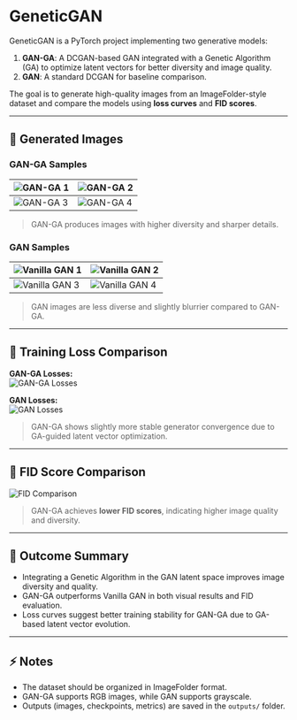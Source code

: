 # GeneticGAN

GeneticGAN is a PyTorch project implementing two generative models:

1. **GAN-GA**: A DCGAN-based GAN integrated with a Genetic Algorithm (GA) to optimize latent vectors for better diversity and image quality.
2. **GAN**: A standard DCGAN for baseline comparison.

The goal is to generate high-quality images from an ImageFolder-style dataset and compare the models using **loss curves** and **FID scores**.

---

## 🔹 Generated Images

### GAN-GA Samples

| ![GAN-GA 1](outputs/gan_ga_1.png) | ![GAN-GA 2](outputs/gan_ga_2.png) |
|----------------------------------|----------------------------------|
| ![GAN-GA 3](outputs/gan_ga_3.png) | ![GAN-GA 4](outputs/gan_ga_4.png) |

> GAN-GA produces images with higher diversity and sharper details.

### GAN Samples

| ![Vanilla GAN 1](outputs/vanilla_1.png) | ![Vanilla GAN 2](outputs/vanilla_2.png) |
|----------------------------------------|----------------------------------------|
| ![Vanilla GAN 3](outputs/vanilla_3.png) | ![Vanilla GAN 4](outputs/vanilla_4.png) |

> GAN images are less diverse and slightly blurrier compared to GAN-GA.

---

## 🔹 Training Loss Comparison

**GAN-GA Losses:**  
![GAN-GA Losses](gan_ga_losses.png)  

**GAN Losses:**  
![GAN Losses](gan_losses.png)  

> GAN-GA shows slightly more stable generator convergence due to GA-guided latent vector optimization.

---

## 🔹 FID Score Comparison

![FID Comparison](fid_comparison.png)  

> GAN-GA achieves **lower FID scores**, indicating higher image quality and diversity.

---

## 🔹 Outcome Summary

- Integrating a Genetic Algorithm in the GAN latent space improves image diversity and quality.  
- GAN-GA outperforms Vanilla GAN in both visual results and FID evaluation.  
- Loss curves suggest better training stability for GAN-GA due to GA-based latent vector evolution.

---

## ⚡ Notes

- The dataset should be organized in ImageFolder format.  
- GAN-GA supports RGB images, while GAN supports grayscale.  
- Outputs (images, checkpoints, metrics) are saved in the `outputs/` folder.  
